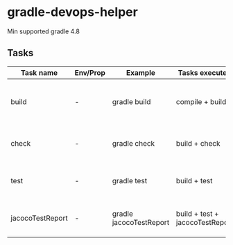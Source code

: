 # gradle-devops-helper

Min supported gradle 4.8

## Tasks

| Task name        | Env/Prop | Example                 | Tasks executed                  | Description                                 |
|------------------|----------|-------------------------|---------------------------------|---------------------------------------------|
| build            | -        | gradle build            | compile + build                 | Builds, does NOT execute check or test.     |
| check            | -        | gradle check            | build + check                   | Builds, then executes static code analyzers |
| test             | -        | gradle test             | build + test                    | Builds, then executes all registered tests  |
| jacocoTestReport | -        | gradle jacocoTestReport | build + test + jacocoTestReport | Builds, then collects code coverage.        |
